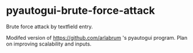 # pyautogui-brute-force-attack
Brute force attack by textfield entry.

Modifed version of https://github.com/arlabrum 's pyautogui program. 
Plan on improving scalability and inputs.
